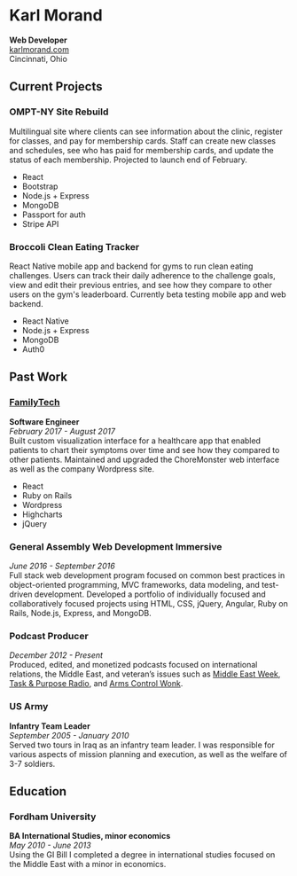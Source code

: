 # Karl Morand
**Web Developer**  
[karlmorand.com](https://karlmorand.com/)  
Cincinnati, Ohio

## Current Projects
### OMPT-NY Site Rebuild  
Multilingual site where clients can see information about the clinic, register for classes, and pay for membership cards. Staff can create new classes and schedules, see who has paid for membership cards, and update the status of each membership. Projected to launch end of February.
- React  
- Bootstrap
- Node.js + Express
- MongoDB
- Passport for auth
- Stripe API

### Broccoli Clean Eating Tracker
React Native mobile app and backend for gyms to run clean eating challenges. Users can track their daily adherence to the challenge goals, view and edit their previous entries, and see how they compare to other users on the gym's leaderboard. Currently beta testing mobile app and web backend.
- React Native
- Node.js + Express
- MongoDB
- Auth0

## Past Work  
### [FamilyTech](http://familytech.com/)
**Software Engineer**  
*February 2017 - August 2017*  
Built custom visualization interface for a healthcare app that enabled patients to chart their symptoms over time and see how they compared to other patients. Maintained and upgraded the ChoreMonster web interface as well as the company Wordpress site.
- React
- Ruby on Rails
- Wordpress
- Highcharts
- jQuery

### General Assembly Web Development Immersive  
*June 2016 - September 2016*  
Full­ stack web development program focused on common best practices in object­-oriented programming, MVC frameworks, data modeling, and test­-driven development. Developed a portfolio of individually focused and collaboratively focused projects using HTML, CSS, jQuery, Angular, Ruby on Rails, Node.js, Express, and MongoDB.

### Podcast Producer
*December 2012 - Present*  
Produced, edited, and monetized podcasts focused on international relations, the Middle East, and veteran’s issues such as [Middle East Week](http://middleeastweek.org/), [Task & Purpose Radio](http://taskandpurpose.com/podcasts/), and  [Arms Control Wonk](https://itunes.apple.com/us/podcast/arms-control-wonk/id872594726?mt=2).

### US Army
**Infantry Team Leader**  
*September 2005 - January 2010*  
Served two tours in Iraq as an infantry team leader. I was responsible for various aspects of mission planning and execution, as well as the welfare of 3-7 soldiers.

## Education
### Fordham University
**BA International Studies, minor economics**  
*May 2010 - June 2013*  
Using the GI Bill I completed a degree in international studies focused on the Middle East with a minor in economics.
